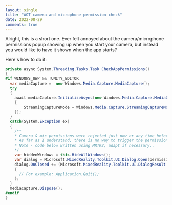 ```yaml
---
layout: single
title: "AOT camera and microphone permission check"
date: 2022-08-29
comments: true
---
```


Alright, this is a short one. Ever felt annoyed about the camera/microphone permissions popup showing up when you start your camera, but instead you would like to have it shown when the app starts?

Here's how to do it:

```csharp
private async System.Threading.Tasks.Task CheckAppPermissions()
{
#if WINDOWS_UWP && !UNITY_EDITOR
  var mediaCapture =  new Windows.Media.Capture.MediaCapture();
  try
  {
    await mediaCapture.InitializeAsync(new Windows.Media.Capture.MediaCaptureInitializationSettings
    {
        StreamingCaptureMode = Windows.Media.Capture.StreamingCaptureMode.AudioAndVideo
    });
  }
  catch(System.Exception ex)
  {
    /**
    * Camera & mic permissions were rejected just now or any time before, even on the previous app run.
    * As far as I understand, there is no way to trigger the permission dialog again and the only choice we * leave the user with - manually enable permissions in the settings on reinstall the app...
    * Note - code below written using MRTK2, adapt if necessary..
    */
    var hiddenWindows = this.HideAllWindows();
    var dialog = Microsoft.MixedReality.Toolkit.UI.Dialog.Open(permissionsDialog, DialogButtonType.Close, "App requires camera and microphone permissions.", "Allow the permissions in the system settings or reinstall the app.", true);
    dialog.OnClosed += (Microsoft.MixedReality.Toolkit.UI.DialogResult obj) =>
    {
      // For example: Application.Quit();
    };
  }
  mediaCapture.Dispose();
#endif
}
```
